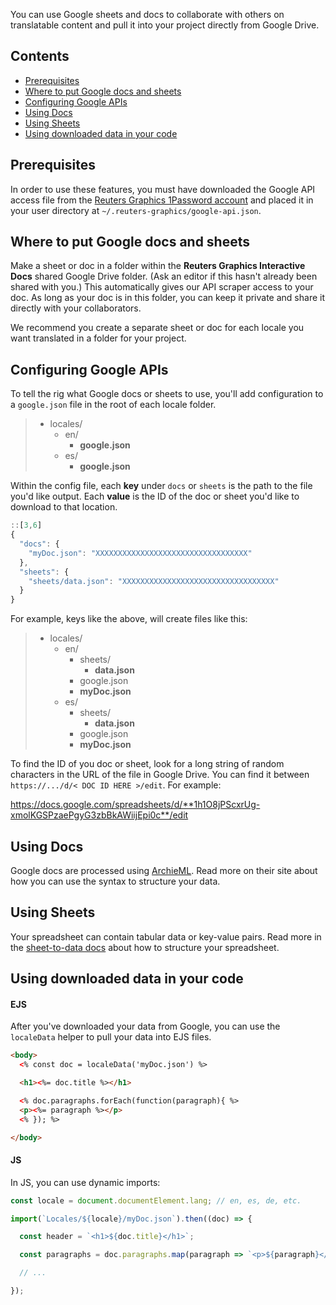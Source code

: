 
You can use Google sheets and docs to collaborate with others on translatable content and pull it into your project directly from Google Drive.

## Contents

- [Prerequisites](#Prerequisites)
- [Where to put Google docs and sheets](#Where-to-put-Google-docs-and-sheets)
- [Configuring Google APIs](#Configuring-Google-APIs)
- [Using Docs](#Using-Docs)
- [Using Sheets](#Using-Sheets)
- [Using downloaded data in your code](#Using-downloaded-data-in-your-code)

## Prerequisites

In order to use these features, you must have downloaded the Google API access file from the [Reuters Graphics 1Password account](https://reutersglobalgraphics.1password.com/) and placed it in your user directory at `~/.reuters-graphics/google-api.json`.

## Where to put Google docs and sheets

Make a sheet or doc in a folder within the **Reuters Graphics Interactive Docs** shared Google Drive folder. (Ask an editor if this hasn't already been shared with you.) This automatically gives our API scraper access to your doc. As long as your doc is in this folder, you can keep it private and share it directly with your collaborators.

We recommend you create a separate sheet or doc for each locale you want translated in a folder for your project.

## Configuring Google APIs

To tell the rig what Google docs or sheets to use, you'll add configuration to a `google.json` file in the root of each locale folder.

> - locales/
>   - en/
>     - **google.json**
>   - es/
>     - **google.json**

Within the config file, each **key** under `docs` or `sheets` is the path to the file you'd like output. Each **value** is the ID of the doc or sheet you'd like to download to that location.

```js
::[3,6]
{
  "docs": {
    "myDoc.json": "XXXXXXXXXXXXXXXXXXXXXXXXXXXXXXXXXX"
  },
  "sheets": {
    "sheets/data.json": "XXXXXXXXXXXXXXXXXXXXXXXXXXXXXXXXXX"
  }
}
```

For example, keys like the above, will create files like this:

> - locales/
>   - en/
>     - sheets/
>       - **data.json**
>     - google.json
>     - **myDoc.json**
>   - es/
>     - sheets/
>       - **data.json**
>     - google.json
>     - **myDoc.json**

To find the ID of you doc or sheet, look for a long string of random characters in the URL of the file in Google Drive. You can find it between `https://.../d/< DOC ID HERE >/edit`. For example:

https://docs.google.com/spreadsheets/d/**1h1O8jPScxrUg-xmolKGSPzaePgyG3zbBkAWiijEpi0c**/edit

## Using Docs

Google docs are processed using [ArchieML](http://archieml.org/). Read more on their site about how you can use the syntax to structure your data.

## Using Sheets

Your spreadsheet can contain tabular data or key-value pairs. Read more in the [sheet-to-data docs](https://github.com/rdmurphy/sheet-to-data#structuring-your-spreadsheet) about how to structure your spreadsheet.


## Using downloaded data in your code

#### EJS

After you've downloaded your data from Google, you can use the `localeData` helper to pull your data into EJS files.

```html
<body>
  <% const doc = localeData('myDoc.json') %>

  <h1><%= doc.title %></h1>

  <% doc.paragraphs.forEach(function(paragraph){ %>
  <p><%= paragraph %></p>
  <% }); %>

</body>
```

#### JS

In JS, you can use dynamic imports:

```javascript
const locale = document.documentElement.lang; // en, es, de, etc.

import(`Locales/${locale}/myDoc.json`).then((doc) => {

  const header = `<h1>${doc.title}</h1>`;

  const paragraphs = doc.paragraphs.map(paragraph => `<p>${paragraph}</p>`);

  // ...

});
```
